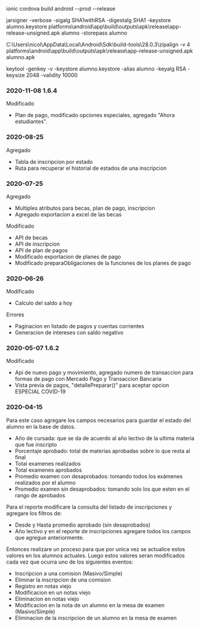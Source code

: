 ionic cordova build android --prod --release

jarsigner -verbose -sigalg SHA1withRSA -digestalg SHA1 -keystore alumno.keystore platforms\android\app\build\outputs\apk\release\app-release-unsigned.apk alumno -storepass alumno

C:\Users\nicol\AppData\Local\Android\Sdk\build-tools\28.0.3\zipalign -v 4 platforms\android\app\build\outputs\apk\release\app-release-unsigned.apk alumno.apk


keytool -genkey -v -keystore alumno.keystore -alias alumno -keyalg RSA -keysize 2048 -validity 10000

<widget id="ar.com.proyectosinformaticos.alumno" version="0.0.5" xmlns="http://www.w3.org/ns/widgets" xmlns:cdv="http://cordova.apache.org/ns/1.0">

### 2020-11-08 1.6.4
Modificado
- Plan de pago, modificado opciones especiales, agregado "Ahora estudiantes".

### 2020-08-25

Agregado
- Tabla de inscripcion por estado
- Ruta para recuperar el historial de estados de una inscripcion

### 2020-07-25
Agregado
- Multiples atributos para becas, plan de pago, inscripcion
- Agregado exportacion a excel de las becas

Modificado
- API de becas
- API de inscripcion
- API de plan de pagos
- Modificado exportacion de planes de pago
- Modificado preparaObligaciones de la funciones de los planes de pago

### 2020-06-26
Modificado
- Calculo del saldo a hoy

Errores
- Paginacion en listado de pagos y cuentas corrientes
- Generacion de intereses con saldo negativo

### 2020-05-07 1.6.2

Modificado
- Api de nuevo pago y movimiento, agregado numero de transaccion para formas de pago con Mercado Pago y Transaccion Bancaria
- Vista previa de pagos, "detallePreparar()" para aceptar opcion ESPECIAL COVID-19


### 2020-04-15
Para este caso agregare los campos necesarios para guardar el estado del alumno en la base de datos.
- Año de cursada: que se da de acuerdo al año lectivo de la ultima materia que fue inscripto
- Porcentaje aprobado: total de materias aprobadas sobre lo que resta al final
- Total examenes realizados
- Total examenes aprobados
- Promedio examen con desaprobados: tomando todos los exámenes realizados por el alumno
- Promedio examen sin desaprobados: tomando solo los que esten en el rango de aprobados

Para el reporte modificare la consulta del listado de inscripciones y agregare los filtros de:
- Desde y Hasta promedio aprobado (sin desaprobados)
- Año lectivo
y en el reporte de inscripciones agregare todos los campos que agregue anteriormente.

Entonces realizare un proceso para que por unica vez se actualice estos valores en los alumnos actuales.
Luego estos valores seran modificados cada vez que ocurra uno de los siguientes eventos:
- Inscripcion a una comision (Masivo/Simple)
- Eliminar la inscripcion de una comision 
- Registro en notas viejo
- Modificacion en un notas viejo
- Eliminacion en notas viejo
- Modificacion en la nota de un alumno en la mesa de examen (Masivo/Simple)
- Eliminacion de la inscripcion de un alumno en la mesa de examen

